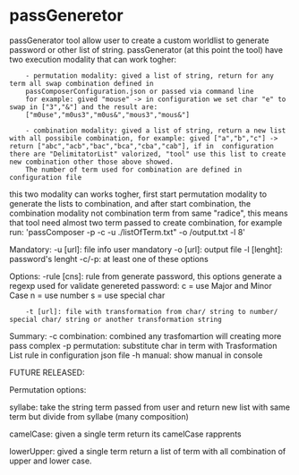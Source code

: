 # passGeneretor

passGenerator tool allow user to create a custom worldlist to generate password or other list of string.
passGenerator (at this point the tool) have two execution modality that can work togher:
        
        - permutation modality: gived a list of string, return for any term all swap combination defined in
        passComposerConfiguration.json or passed via command line
        for example: gived "mouse" -> in configuration we set char "e" to swap in ["3","&"] and the result are:
        ["m0use","m0us3","m0us&","mous3","mous&"]
        
        - combination modality: gived a list of string, return a new list with all possibile combination, for example: gived ["a","b","c"] -> return ["abc","acb","bac","bca","cba","cab"], if in  configuration there are "DelimitatorList" valorized, "tool" use this list to create new combination other those above showed.
        The number of term used for combination are defined in configuration file

this two modality can works togher, first start permutation modality to generate the lists to combination, and after start combination, the combination modality not combination term from same "radice", this means that tool need almost two term passed to create combination,
for example run: 'passComposer -p -c -u ./listOfTerm.txt" -o /output.txt -l 8'

Mandatory:
        -u [url]: file info user mandatory
        -o [url]: output file
        -l [lenght]: password's lenght
        -c/-p: at least one of these options

Options:
        -rule [cns]: rule from generate password, this options generate a regexp used for validate genereted password:
                c = use Major and Minor Case
                n = use number
                s = use special char

        -t [url]: file with transformation from char/ string to number/ special char/ string or another transformation string

Summary:
        -c combination: combined any trasfomartion will creating more pass complex
        -p permutation: substitute char in term with Trasformation List rule in configuration json file
        -h manual: show manual in console

FUTURE RELEASED:

Permutation options:

syllabe: take the string term passed from user and return new list with same term but divide from syllabe (many composition)

camelCase: given a single term return its camelCase rapprents

lowerUpper: gived a single term return a list of term with all combination of upper and lower case.



